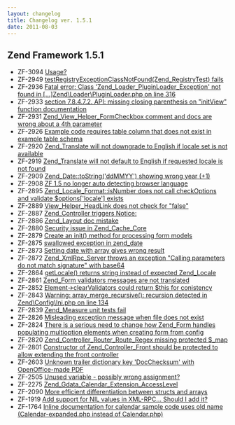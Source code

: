 ```yaml
---
layout: changelog
title: Changelog ver. 1.5.1
date: 2011-08-03
---
```


## Zend Framework 1.5.1

- ZF-3094	[Usage?](/issue/browse/ZF-3094)
- ZF-2949	[ testRegistryExceptionClassNotFound(Zend_RegistryTest) fails](/issue/browse/ZF-2949)
- ZF-2936	[Fatal error: Class 'Zend_Loader_PluginLoader_Exception' not found in [...]Zend\Loader\PluginLoader.php on line 316](/issue/browse/ZF-2936)
- ZF-2933	[section 7.8.4.7.2. API: missing closing parenthesis on "initView" function documentation](/issue/browse/ZF-2933)
- ZF-2931	[Zend_View_Helper_FormCheckbox comment and docs are wrong about a 4th parameter](/issue/browse/ZF-2931)
- ZF-2926	[Example code requires table column that does not exist in example table schema](/issue/browse/ZF-2926)
- ZF-2920	[Zend_Translate will not downgrade to English if locale set is not available](/issue/browse/ZF-2920)
- ZF-2919	[Zend_Translate will not default to English if requested locale is not found](/issue/browse/ZF-2919)
- ZF-2909	[Zend_Date::toString('ddMMYY') showing wrong year (+1)](/issue/browse/ZF-2909)
- ZF-2908	[ZF 1.5 no longer auto detecting browser language](/issue/browse/ZF-2908)
- ZF-2895	[Zend_Locale_Format::isNumber does not call checkOptions and validate $options['locale'] exists](/issue/browse/ZF-2895)
- ZF-2889	[View_Helper_HeadLink does not check for "false"](/issue/browse/ZF-2889)
- ZF-2887	[Zend_Controller triggers Notice:](/issue/browse/ZF-2887)
- ZF-2886	[Zend_Layout doc mistake](/issue/browse/ZF-2886)
- ZF-2880	[Security issue in Zend_Cache_Core](/issue/browse/ZF-2880)
- ZF-2879	[Create an init() method for processing form models](/issue/browse/ZF-2879)
- ZF-2875	[swallowed exception in zend_date](/issue/browse/ZF-2875)
- ZF-2873	[Setting date with array gives wrong result](/issue/browse/ZF-2873)
- ZF-2872	[Zend_XmlRpc_Server throws an exception "Calling parameters do not match signature" with base64](/issue/browse/ZF-2872)
- ZF-2864	[getLocale() returns string instead of expected Zend_Locale](/issue/browse/ZF-2864)
- ZF-2861	[Zend_Form validators messages are not translated](/issue/browse/ZF-2861)
- ZF-2852	[Element->clearValidators could return $this for conistency](/issue/browse/ZF-2852)
- ZF-2843	[Warning: array_merge_recursive(): recursion detected in Zend\Config\Ini.php on line 134](/issue/browse/ZF-2843)
- ZF-2839	[Zend_Measure unit tests fail ](/issue/browse/ZF-2839)
- ZF-2826	[Misleading exception message when file does not exist](/issue/browse/ZF-2826)
- ZF-2824	[There is a serious need to change how Zend_Form handles populating multioption elements when creating form from config](/issue/browse/ZF-2824)
- ZF-2820	[Zend_Controller_Router_Route_Regex missing protected $_map](/issue/browse/ZF-2820)
- ZF-2801	[Constructor of Zend_Controller_Front should be protected to allow extending the front controller](/issue/browse/ZF-2801)
- ZF-2603	[Unknown trailer dictionary key 'DocChecksum' with OpenOffice-made PDF](/issue/browse/ZF-2603)
- ZF-2505	[Unused variable - possibly wrong assignment?](/issue/browse/ZF-2505)
- ZF-2275	[Zend_Gdata_Calendar_Extension_AccessLevel](/issue/browse/ZF-2275)
- ZF-2090	[More efficient differentiation between structs and arrays](/issue/browse/ZF-2090)
- ZF-1919	[Add support for NIL values in XML-RPC... Should I add it?](/issue/browse/ZF-1919)
- ZF-1764	[Inline documentation for calendar sample code uses old name (Calendar-expanded.php instead of Calendar.php)](/issue/browse/ZF-1764)
